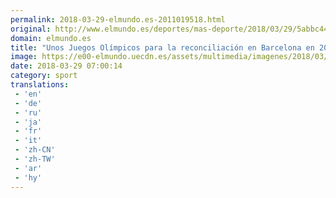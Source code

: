 ```yaml
---
permalink: 2018-03-29-elmundo.es-2011019518.html
original: http://www.elmundo.es/deportes/mas-deporte/2018/03/29/5abbc44622601dc10e8b4665.html
domain: elmundo.es
title: "Unos Juegos Olímpicos para la reconciliación en Barcelona en 2026: \"Ya acercaron a las dos Coreas""
image: https://e00-elmundo.uecdn.es/assets/multimedia/imagenes/2018/03/28/15222548079845.jpg
date: 2018-03-29 07:00:14
category: sport
translations: 
 - 'en'
 - 'de'
 - 'ru'
 - 'ja'
 - 'fr'
 - 'it'
 - 'zh-CN'
 - 'zh-TW'
 - 'ar'
 - 'hy'
---
```


